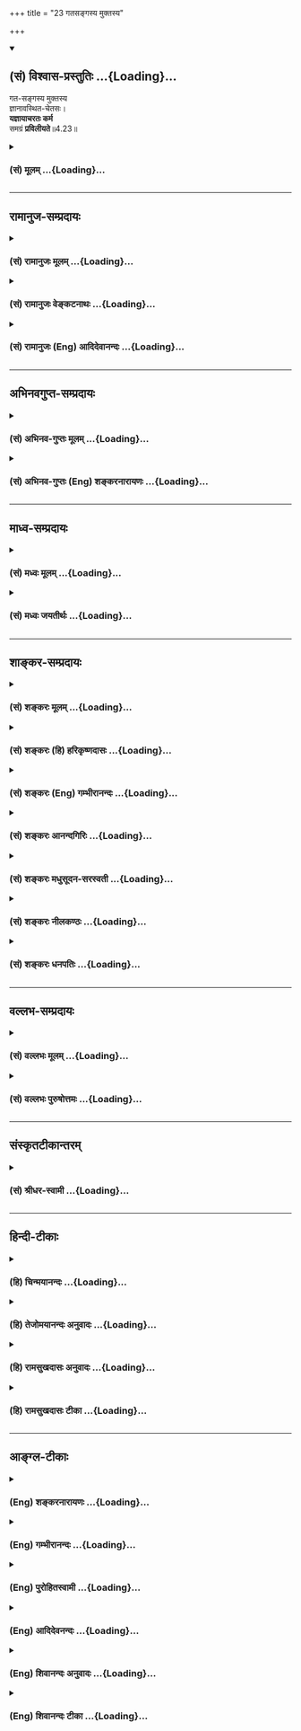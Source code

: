 +++
title = "23 गतसङ्गस्य मुक्तस्य"

+++
<div class="js_include" newlevelforh1="2" title="(सं) विश्वास-प्रस्तुतिः" unfilled url="/mahAbhAratam/vyAsaH/shlokashaH/06-bhIShma-parva/03-bhagavad-gItA-parva/saMskRtam/vishvAsa-prastutiH/04_jnAna-yogaH_brahmArp/23_gatasangasya_mukt.md">
<details open><summary><h2>(सं) विश्वास-प्रस्तुतिः ...{Loading}...</h2></summary>

गत-सङ्गस्य मुक्तस्य  
ज्ञानावस्थित-चेतसः।  
**यज्ञायाचरतः कर्म**  
समग्रं **प्रविलीयते**॥4.23॥
</details>
</div>
<div class="js_include collapsed" newlevelforh1="3" title="(सं) मूलम्" unfilled url="/mahAbhAratam/vyAsaH/shlokashaH/06-bhIShma-parva/03-bhagavad-gItA-parva/saMskRtam/mUlam/04_jnAna-yogaH_brahmArp/23_gatasangasya_mukt.md">
<details><summary><h3>(सं) मूलम् ...{Loading}...</h3></summary>

गतसङ्गस्य मुक्तस्य ज्ञानावस्थितचेतसः।  
यज्ञायाचरतः कर्म समग्रं प्रविलीयते।।4.23।।
</details>
</div>


_________________
## रामानुज-सम्प्रदायः
<div class="js_include collapsed" newlevelforh1="3" title="(सं) रामानुजः मूलम्" unfilled url="/mahAbhAratam/vyAsaH/shlokashaH/06-bhIShma-parva/03-bhagavad-gItA-parva/saMskRtam/rAmAnujaH/mUlam/04_jnAna-yogaH_brahmArp/23_gatasangasya_mukt.md">
<details><summary><h3>(सं) रामानुजः मूलम् ...{Loading}...</h3></summary>

।।4.23।। आत्मविषय**ज्ञानावस्थित**मनस्त्वेन वि**गत**तदितर**सङ्गस्य** तत एव
निखिलपरिग्रहविनिर्मुक्तस्य उक्तलक्षणयज्ञादिकर्मनिर्वृत्तये वर्तमानस्य
पुरुषस्य बन्धहेतुभूतं प्राचीनं **कर्म समग्रं प्रविलीयते** निःशेषं
क्षीयते। प्रकृतिवियुक्तात्मस्वरूपानुसन्धानयुक्ततया कर्मणो ज्ञानाकारत्वम्
उक्तम्। इदानीं सर्वस्य सपरिकरस्य कर्मणः
परब्रह्मभूतपरमपुरुषात्मकत्वानुसन्धानयुक्ततया ज्ञानाकारत्वम् आह

</details>
</div>
<div class="js_include collapsed" newlevelforh1="3" title="(सं) रामानुजः वेङ्कटनाथः" unfilled url="/mahAbhAratam/vyAsaH/shlokashaH/06-bhIShma-parva/03-bhagavad-gItA-parva/saMskRtam/rAmAnujaH/venkaTanAthaH/04_jnAna-yogaH_brahmArp/23_gatasangasya_mukt.md">
<details><summary><h3>(सं) रामानुजः वेङ्कटनाथः ...{Loading}...</h3></summary>

  
  
।।4.23।। त्यक्त्वा कर्मफलासङ्गम् 4।20यतचित्तात्मा त्यक्तसर्वपरिग्रहः 4।21
इत्येतैः पूर्वं बुद्धिपूर्वः सङ्गपरित्यागादिरुक्तः। इदानीं
तथाविधनियमवतोऽवस्थान्तरे यज्ञाद्यर्थद्रव्यार्जनादिव्यापृतस्यापि स्वरसत
एव सङ्गाभावादिकं वदन्ननन्तस्यापि विरोधिकर्मणः
कर्मयोगप्रभावान्निवृत्तिमाह गतसङ्गस्येतिश्लोकेन।
पूर्वोक्तैर्बुद्धिपूर्वसङ्गत्यागादिभिः आत्मज्ञाने मनोऽवस्थितम्। अतो
नेदानीं नियन्तव्यम्। ततश्च सङ्गोऽपि
निरतिशयभोग्यस्यात्मनोऽनुसन्धानात्सवासनं स्वयमेव गतः। एवं सङ्गेऽपि
निवृत्ते न स्वयं सर्वपरिग्रहास्त्याज्याःकिन्तु तैरयं मुक्तः। एवं
जितसमस्तजेतव्यस्य यथावस्थितोपाये निष्प्रत्यूहं प्रवर्तमानस्य
आत्मसाक्षात्कारतत्प्राप्तिविरोधि पूर्वकृतं पुण्यपापरूपं सर्वं कर्म
विनश्यतीत्येतदखिलं दर्शयति आत्मविषयेति। कर्मशब्दः प्रथमान्तःप्रविलीयते
इत्यनेनान्वितः। आचरतः इत्यस्य तु कर्मविषयत्वं स्वरससिद्धम्। अन्यथासमग्रं
प्रविलीयते इत्येतदपि साकाङ्क्षं स्यात् इत्येतदभिप्रेत्य
यज्ञादिकर्मनिवृत्तये वर्तमानस्येत्याद्युक्तम्। यज्ञायेत्यनेन
स्वकुक्षिभरणादिमात्रनिरासः। समग्रशब्दस्य उपसर्गस्य च
अभिप्रायात्निश्शेषमित्युक्तम्। सहाग्रेण फलेन वर्तते इति शां. परव्याख्यानं
अप्रसिद्धार्थत्वादर्थप्रसिद्धकथनरूपत्वाच्च हेयम्। धातोरश्लेषे कारणापत्तौ
च प्रयोगात्तद्व्युदासाय क्षीयत इत्युक्तम्।  
  

</details>
</div>
<div class="js_include collapsed" newlevelforh1="3" title="(सं) रामानुजः (Eng) आदिदेवानन्दः" unfilled url="/mahAbhAratam/vyAsaH/shlokashaH/06-bhIShma-parva/03-bhagavad-gItA-parva/saMskRtam/rAmAnujaH/english/AdidevAnandaH/04_jnAna-yogaH_brahmArp/23_gatasangasya_mukt.md">
<details><summary><h3>(सं) रामानुजः (Eng) आदिदेवानन्दः ...{Loading}...</h3></summary>

4.23 Of a person whose attachment to all objects is gone because of his mind being established in the knowledge of the self, who is therefore liberated from accepting all worldly possessions and who is engaged in the performance of sacrifices etc., as described above - in the case of such a person his beginningless load of Karma, which is the cause of his bondgae, is completely dissolved, i.e., destroyed without leaving any residue. So far the nature of Karma as having the form of knowledge has been described as emerging from constant contemplation on the nature of the self as different from Prakrti. And now Sri Krsna says that all actions together with their ancillaries, have the form of knowledge because of constant contemplation by the aspirant on the Supreme Person who is the Supreme Brahman, as being his soul.

</details>
</div>


_________________
## अभिनवगुप्त-सम्प्रदायः
<div class="js_include collapsed" newlevelforh1="3" title="(सं) अभिनव-गुप्तः मूलम्" unfilled url="/mahAbhAratam/vyAsaH/shlokashaH/06-bhIShma-parva/03-bhagavad-gItA-parva/saMskRtam/abhinava-guptaH/mUlam/04_jnAna-yogaH_brahmArp/23_gatasangasya_mukt.md">
<details><summary><h3>(सं) अभिनव-गुप्तः मूलम् ...{Loading}...</h3></summary>

।।4.23।। गतसंगस्येति। यज्ञायेति जातावेकवचनम्। यज्ञाः वक्षामाणलक्षणाः।

</details>
</div>
<div class="js_include collapsed" newlevelforh1="3" title="(सं) अभिनव-गुप्तः (Eng) शङ्करनारायणः" unfilled url="/mahAbhAratam/vyAsaH/shlokashaH/06-bhIShma-parva/03-bhagavad-gItA-parva/saMskRtam/abhinava-guptaH/english/shankaranArAyaNaH/04_jnAna-yogaH_brahmArp/23_gatasangasya_mukt.md">
<details><summary><h3>(सं) अभिनव-गुप्तः (Eng) शङ्करनारायणः ...{Loading}...</h3></summary>

4.23 Gatasangasya etc. For sacrifice (yajnaya) : The singular number is
to be construed with the class \[yajnatva\]. \[Hence the meaning is\] :
'The sacrifice' that are being defined in the seel. It has been said
'for the sake of sacrifice etc.' Now their general nature, \[the Lord\]
describes :

</details>
</div>


_________________
## माध्व-सम्प्रदायः
<div class="js_include collapsed" newlevelforh1="3" title="(सं) मध्वः मूलम्" unfilled url="/mahAbhAratam/vyAsaH/shlokashaH/06-bhIShma-parva/03-bhagavad-gItA-parva/saMskRtam/madhvaH/mUlam/04_jnAna-yogaH_brahmArp/23_gatasangasya_mukt.md">
<details><summary><h3>(सं) मध्वः मूलम् ...{Loading}...</h3></summary>

।।4.23।। उपसंहरति गतसङ्गस्येति। गतसङ्गस्य फलस्नेहरहितस्य मुक्तस्य
शरीराद्यनभिमानिनः। ज्ञानावस्थितचेतसः परमेश्वरज्ञानिनः।

</details>
</div>
<div class="js_include collapsed" newlevelforh1="3" title="(सं) मध्वः जयतीर्थः" unfilled url="/mahAbhAratam/vyAsaH/shlokashaH/06-bhIShma-parva/03-bhagavad-gItA-parva/saMskRtam/madhvaH/jayatIrthaH/04_jnAna-yogaH_brahmArp/23_gatasangasya_mukt.md">
<details><summary><h3>(सं) मध्वः जयतीर्थः ...{Loading}...</h3></summary>

।।4.23।। यदुक्तं कामादिवर्जनं तदेवगतसङ्गस्य
इत्यनेनोच्यते। त्यक्तसर्वपरिग्रहः 4।21 इत्येतत्मुक्तस्य इत्यनेन कर्मणीति
नित्यतृप्त इति चज्ञानावस्थितचेतसः इत्यनेन। अतः पुनरुक्तिरित्यत आह
**उपसंहरती**ति। विक्षिप्तं पिण्डीकरोतीत्यर्थः। गतसङ्गस्येति
विषयसापेक्षम् अतस्तत्प्रदर्शनेन व्याख्याति **गते**ति। मुक्तस्यै तत्साधके
घटयति **मुक्तस्ये**ति। अनेनाभिमानान्मुक्तस्येति वा मुक्तसदृशस्येति वा
व्याख्यातं भवति। ज्ञानस्य विषयसापेक्षत्वात्तं प्रदर्शयन् व्याचष्टे
**ज्ञाने**ति आत्मज्ञानस्याप्युपलक्षणमेतत्।

</details>
</div>


_________________
## शाङ्कर-सम्प्रदायः
<div class="js_include collapsed" newlevelforh1="3" title="(सं) शङ्करः मूलम्" unfilled url="/mahAbhAratam/vyAsaH/shlokashaH/06-bhIShma-parva/03-bhagavad-gItA-parva/saMskRtam/shankaraH/mUlam/04_jnAna-yogaH_brahmArp/23_gatasangasya_mukt.md">
<details><summary><h3>(सं) शङ्करः मूलम् ...{Loading}...</h3></summary>

।।4.23।। **गतसङ्गस्य** सर्वतोनिवृत्तासक्तेः **मुक्तस्य**
निवृत्तधर्माधर्मादिबन्धनस्य **ज्ञानावस्थितचेतसः** ज्ञाने एव अवस्थितं
चेतः यस्य सोऽयं ज्ञानावस्थितचेताः तस्य **यज्ञाय** यज्ञनिर्वृत्त्यर्थम्
**आचरतः** निर्वर्तयतः **कर्म समग्रं** सह अग्रेण फलेन वर्तते इति समग्रं
कर्म तत् समग्रं **प्रविलीयते** विनश्यति इत्यर्थः।। कस्मात् पुनः कारणात्
क्रियमाणं कर्म स्वकार्यारम्भम् अकुर्वत् समग्रं प्रविलीयते इत्युच्यते यतः

</details>
</div>
<div class="js_include collapsed" newlevelforh1="3" title="(सं) शङ्करः (हि) हरिकृष्णदासः" unfilled url="/mahAbhAratam/vyAsaH/shlokashaH/06-bhIShma-parva/03-bhagavad-gItA-parva/saMskRtam/shankaraH/hindI/harikRShNadAsaH/04_jnAna-yogaH_brahmArp/23_gatasangasya_mukt.md">
<details><summary><h3>(सं) शङ्करः (हि) हरिकृष्णदासः ...{Loading}...</h3></summary>

।।4.23।। जो कर्म करना प्रारम्भ कर चुका है ऐसा पुरुष जब कर्म करतेकरते इस
ज्ञानसे सम्पन्न हो जाता है कि निष्क्रिय ब्रह्म ही आत्मा है तब अपने कर्ता
कर्म और प्रयोजनादिका अभाव देखनेवाले उस पुरुषके लिये कर्मोंका त्याग कर
देना ही उचित होता है। किंतु किसी कारणवश कर्मोंका त्याग करना असम्भव
होनेपर यदि वह पहलेकी तरह उन कर्मोंमें लगा रहे तो भी वास्तवमें कुछ भी
नहीं करता। इस प्रकार त्यक्त्वा कर्मंफलासङ्गम् इस श्लोकसे ( ज्ञानीके )
कर्मोंका अभाव ( अकर्मत्व ) दिखलाया जा चुका है। जिस पुरुषके कर्मोंका इस
प्रकार अभाव दिखाया गया है उसीके ( विषयमें अगला श्लोक कहते हैं ) जिस
पुरुषकी सब ओरसे आसक्ति निवृत्त हो चुकी है जिसके पुण्यपापरूप बन्धन छूट
गये हैं जिसका चित्त निरन्तर ज्ञानमें ही स्थित है ऐसे केवल यज्ञसम्पादनके
लिये ही कर्मोंका आचरण करनेवाले उस सङ्गहीन मुक्त और ज्ञानावस्थितचित्त
पुरुषके समग्र कर्म विलीन हो जाते हैं। अग्र शब्द फलका वाचक है। उसके सहित
कर्मोंको समग्र कर्म कहते हैं अतः यह अभिप्राय हुआ कि उसके फलसहित समस्त
कर्म नष्ट हो जाते हैं।

</details>
</div>
<div class="js_include collapsed" newlevelforh1="3" title="(सं) शङ्करः (Eng) गम्भीरानन्दः" unfilled url="/mahAbhAratam/vyAsaH/shlokashaH/06-bhIShma-parva/03-bhagavad-gItA-parva/saMskRtam/shankaraH/english/gambhIrAnandaH/04_jnAna-yogaH_brahmArp/23_gatasangasya_mukt.md">
<details><summary><h3>(सं) शङ्करः (Eng) गम्भीरानन्दः ...{Loading}...</h3></summary>

4.23 Muktasya, of the liberated person who has become relieved of such
bondages as righteousness and unrighteousness, etc.; gatasangasya, who
has got rid of attachment, who has become detached from everything;
jnana-avasthita-cetasah, whose mind is fixed in Knowledge only; his
karma, actions; acaratah, undertaken; yajnaya, for a sacrifice, to
accomplish a sacrifice \[A.G. takes yajna to mean Visnu. So, yajnaya
will mean 'for Visnu'. Sankaracarya also interprets this word similarly
in 3.9.-Tr.\]; praviliyate, gets destroyed; samagram, totally-saha
(together) agrena (with its conseence, result). This is the meaning. For
what reason, again, does an action that is underway get destroyed
totally without producing its result; This is being answered: Because,

</details>
</div>
<div class="js_include collapsed" newlevelforh1="3" title="(सं) शङ्करः आनन्दगिरिः" unfilled url="/mahAbhAratam/vyAsaH/shlokashaH/06-bhIShma-parva/03-bhagavad-gItA-parva/saMskRtam/shankaraH/AnandagiriH/04_jnAna-yogaH_brahmArp/23_gatasangasya_mukt.md">
<details><summary><h3>(सं) शङ्करः आनन्दगिरिः ...{Loading}...</h3></summary>

।।4.23।। गतसङ्गस्येत्यादिश्लोकस्य व्यवहितेन संबन्धं वक्तुं वृत्तं
कीर्तयति **त्यक्त्वेति।** अनेन श्लोकेननैव किंचित्करोति सः इत्यत्र
कर्माभावः प्रदर्शित इति संबन्धः। कस्य कर्माभावप्रदर्शनमित्याशङ्क्याह
**यः** **प्रारब्धेति।** प्रारब्धकर्मा सन् योऽवतिष्ठते तस्य कर्माभावः
प्रदर्शितश्चेद्विरोधः स्यादित्याशङ्क्यावस्थाविशेषे
तत्प्रदर्शनान्मैवमित्याह **यदेति।** ननु ज्ञानवतः क्रियाकारकफलाभावदर्शिनः
कर्मपरित्यागध्रौव्यात्कर्माभाववचनमप्राप्तप्रतिषेधः स्यादित्याशङ्क्याह
**आत्मन इति।** लोकसंग्रहादिनिमित्तं प्रागेवोक्तमविद्यावस्थायामिव
पूर्ववदित्युक्तम्। एवं वृत्तमनूद्योत्तरश्लोकमवतारयति **यस्येति।**
यथोक्तस्यापि विद्यावतो मुक्तस्य भगवत्प्रीत्यर्थं
कर्मानुष्ठानोपलम्भात्ततो बन्धारम्भः संभाव्येतेत्याशङ्क्याह
**यज्ञायेति।** धर्माधर्मादीत्यादिशब्देन रागद्वेषादिसंग्रहः। तस्य
बन्धनत्वं करणव्युत्पत्त्या प्रतिपत्तव्यम्। यज्ञनिर्वृत्त्यर्थं
यज्ञशब्दितस्य भगवतोऽविष्णोर्नारायणस्य प्रीतिसंपत्त्यर्थमिति यावत्।
ज्ञानमेव वाञ्छतो ज्ञानस्य प्रतिबन्धकं कर्म परिशङ्कितं परिहरति
**कर्मेति।** समग्रेणेत्यङ्गीकृत्य व्याचष्टे **सहेत्यादिना।**

</details>
</div>
<div class="js_include collapsed" newlevelforh1="3" title="(सं) शङ्करः मधुसूदन-सरस्वती" unfilled url="/mahAbhAratam/vyAsaH/shlokashaH/06-bhIShma-parva/03-bhagavad-gItA-parva/saMskRtam/shankaraH/madhusUdana-sarasvatI/04_jnAna-yogaH_brahmArp/23_gatasangasya_mukt.md">
<details><summary><h3>(सं) शङ्करः मधुसूदन-सरस्वती ...{Loading}...</h3></summary>

।।4.23।। त्यक्तसर्वपरिग्रहस्य यदृच्छालाभसंतुष्टस्य
यतेर्यच्छरीरस्थितिमात्रप्रयोजनं भिक्षाटनादिरूपं कर्म तत्कृत्वा न निबध्यत
इत्युक्तेर्गृहस्थस्य ब्रह्मविदो जनकादेर्यंज्ञादिरूपं यत्कर्म तद्
बन्धहेतुः स्यादिति भवेत्कस्यचिदाशङ्का तामपनेतुं त्यक्त्वा
कर्मफलासङमित्यादिनोक्तं विवृणोति गतसङ्गस्य फलासङ्गशून्यस्य मुक्तस्य
कर्तृत्वभोक्तृत्वाद्यध्यासशून्यस्य ज्ञानावस्थितचेतसः
निर्विकल्पब्रह्मात्मैक्यबोध एव स्थितं चित्तं यस्य तस्य
स्थितप्रज्ञस्येत्यर्थः। उत्तरोत्तरविशेषणस्य पूर्वपूर्वहेतुत्वेनान्वयो
द्रष्टव्यः। गतसङगत्वं कुतः। यतोऽध्यासहीनत्वम् तत्कुतः। यतः
स्थितप्रज्ञत्वमिति ईदृशस्यापि प्रारब्धकर्मवशात् यज्ञाय यज्ञसंरक्षणार्थं
ज्योतिष्टोमादियज्ञे श्रेष्ठाचारत्वेन लोकप्रवृत्त्यर्थं यज्ञाय विष्णवे
तत्प्रीत्यर्थमिति वा। आचरतः कर्म यज्ञदानादिकं समग्रं सहाग्रेण फलेन
विद्यत इति समग्रं प्रविलीयते प्रकर्षेण कारणोच्छेदेन
तत्त्वदर्शनाद्विलीयते। विनश्यतीत्यर्थः।

</details>
</div>
<div class="js_include collapsed" newlevelforh1="3" title="(सं) शङ्करः नीलकण्ठः" unfilled url="/mahAbhAratam/vyAsaH/shlokashaH/06-bhIShma-parva/03-bhagavad-gItA-parva/saMskRtam/shankaraH/nIlakaNThaH/04_jnAna-yogaH_brahmArp/23_gatasangasya_mukt.md">
<details><summary><h3>(सं) शङ्करः नीलकण्ठः ...{Loading}...</h3></summary>

।।4.23।। त्यक्त्वा कर्मफलासङ्गम् इत्यादिना श्लोकत्रयेण विद्वान्कर्माणि
कुर्वन्नपि न करोति अतो न लिप्यते लेपाभावाच्च न बध्यत इत्युक्तं तत्किं
कर्मणां फलदानशक्तिप्रतिबन्धो वा ज्ञानेन क्रियते उत निरन्वयोच्छेद
एवेत्याशङ्क्याद्ये मुक्तस्यापि पुनः संसारप्रसक्तिं पश्यन्
द्वितीयमभ्युपगच्छति **गतसङ्गस्येति।** यतो विद्वान् गतसङ्गः
कर्तृत्वाभिमानशून्योऽतो न करोतीत्युक्तम्। यतो मुक्तः फलकामनामुक्तः अतो न
लिप्यत इत्युक्तम्। यतो यज्ञायैव यज्ञेश्वरप्रीत्यर्थमेवाचरति न
फलान्तरार्थम् प्राप्याभावात्। अतस्तामेवोत्पाद्य कृतार्थैः कर्मभिर्न
बध्यत इत्युक्तम्। यतोऽयं ज्ञाने सम्यग्दर्शनेऽवस्थितचेताः
प्रतिष्ठितप्रज्ञः अत ईश्वरप्रीतिफलस्य ज्ञाननिष्ठाप्राप्तिरूपस्यापि
प्रागेव लाभात् अस्य गतसङ्गस्य मुक्तस्य यज्ञाय कर्माचरतो ज्ञानावस्थितस्य
सर्वं कर्म क्रियमाणादिकं सर्वप्रकारेण निष्प्रयोजनं सत्समग्रं अग्रेण फलेन
वासनया वा सह समग्रं प्रकर्षेण निरन्वयं विलीयते नश्यत्यतो न कदाचिदपि
प्रादुर्भवति। अयं च क्रियमाणकर्मप्रलयो विद्वद्दृष्ट्यैव। स्वाभाविकस्य
तेषां फलजननसामर्थ्यस्य वह्न्यौष्ण्यवदप्रत्याख्येयत्वात्। अतएव ज्ञानेन
पूर्वकर्मणां दाह उत्तरेषामश्लेषश्च श्रूयते नतूत्तरेषामपि
दाहः। तद्यथैषीकतूलमग्नौ प्रोतं प्रदूयेतैवं हास्य सर्वे पाप्मानः
प्रदूयन्ते इति। तं विदित्वा न कर्मणा लिप्यते पापकेन इति च। तस्य पुत्रा
दायमुपयन्ति सुहृदः साधुकृत्यां द्विषन्तः पापकृत्याम् इति। विदुषो धनस्येव
कर्मणामप्यन्यत्र गमनदर्शनान्न तेषां वस्तुवृत्त्या प्रलयोऽस्तीति ध्येयम्।

</details>
</div>
<div class="js_include collapsed" newlevelforh1="3" title="(सं) शङ्करः धनपतिः" unfilled url="/mahAbhAratam/vyAsaH/shlokashaH/06-bhIShma-parva/03-bhagavad-gItA-parva/saMskRtam/shankaraH/dhanapatiH/04_jnAna-yogaH_brahmArp/23_gatasangasya_mukt.md">
<details><summary><h3>(सं) शङ्करः धनपतिः ...{Loading}...</h3></summary>

।।4.23।। यस्तु प्रारब्धवशात्पूर्वं कर्मण्यभिप्रवृत्तोऽपि नैव
किंचित्करोतीत्युक्तं तदेव विवृण्वन्नाह **गतसङ्गस्येति।** गतः सर्वतो
निवृत्तः सङ्ग आसक्तिर्यस्य तस्य मुक्तस्य निवृत्तधर्माधर्मादिबन्धनस्येति
भाष्यम्। तत्रादिशब्देन कर्तृत्वभोक्तृत्वाद्यध्यासो रागादिश्च गृह्यत
इत्यविरोधः। ज्ञान एवावस्थितं चेतो यस्य तस्य
यज्ञायाग्निष्टोमादियज्ञनिर्वृत्त्यर्थं विष्णुप्रीतिनिर्वृत्त्यर्थमिति वा
आचरतः कुर्वतः सहाग्रेण फलेन वर्तत इति समग्रं प्रकर्षेण कारणोच्छेदेन
तत्त्वसाक्षात्काराद्विलीयते नश्यतीत्यर्थः।

</details>
</div>


_________________
## वल्लभ-सम्प्रदायः
<div class="js_include collapsed" newlevelforh1="3" title="(सं) वल्लभः मूलम्" unfilled url="/mahAbhAratam/vyAsaH/shlokashaH/06-bhIShma-parva/03-bhagavad-gItA-parva/saMskRtam/vallabhaH/mUlam/04_jnAna-yogaH_brahmArp/23_gatasangasya_mukt.md">
<details><summary><h3>(सं) वल्लभः मूलम् ...{Loading}...</h3></summary>

।।4.23।। तथा चासावकर्मा योगी सर्वतो
मुक्तोऽखण्डब्रह्मयाथात्म्यज्ञानेनाऽवस्थितचेताः यज्ञाय ब्रह्मणे
ब्रह्मकर्माचरन् भवति तत्सर्वं कर्म प्रविलीयते अकर्मभावमापद्यते।

</details>
</div>
<div class="js_include collapsed" newlevelforh1="3" title="(सं) वल्लभः पुरुषोत्तमः" unfilled url="/mahAbhAratam/vyAsaH/shlokashaH/06-bhIShma-parva/03-bhagavad-gItA-parva/saMskRtam/vallabhaH/puruShottamaH/04_jnAna-yogaH_brahmArp/23_gatasangasya_mukt.md">
<details><summary><h3>(सं) वल्लभः पुरुषोत्तमः ...{Loading}...</h3></summary>

  
  
।।4.23।। ननु कृतं कर्म फलभोगाभावे कथं नश्यति इत्याशङ्कायामाह
गतसङ्गस्येति। गतसङ्गस्य त्यक्तलौकिकपरिग्रहादेः मुक्तस्य
कर्मफलैर्मुक्तस्य ज्ञानावस्थितचेतसः ज्ञानेन भगवति सुस्थिरचित्तस्य यज्ञाय
विष्णवे भगवदर्पणबुद्ध्या कर्म आचरतः कुर्वतः समग्रं फलसहितं कर्म
प्रविलीयते। ईश्वरप्राप्तिरूपे लीनं भवतीत्यर्थः। यद्वा यज्ञाय
लोकशिक्षणार्थं मदाज्ञयाऽग्रे यज्ञप्रवृत्त्यर्थमाचरतः समग्रं सफलं कर्म
प्रविलीयते। यज्ञप्रवृत्तावेव लीनं भवतीत्यर्थः।  
  

</details>
</div>


_________________
## संस्कृतटीकान्तरम्
<div class="js_include collapsed" newlevelforh1="3" title="(सं) श्रीधर-स्वामी" unfilled url="/mahAbhAratam/vyAsaH/shlokashaH/06-bhIShma-parva/03-bhagavad-gItA-parva/saMskRtam/shrIdhara-svAmI/04_jnAna-yogaH_brahmArp/23_gatasangasya_mukt.md">
<details><summary><h3>(सं) श्रीधर-स्वामी ...{Loading}...</h3></summary>

।।4.23।। किंच **गतसङ्गस्येति।** गतसङ्गस्य निष्कामस्य रागादिभिर्मुक्तस्य।
ज्ञानेऽवस्थितं चेतो यस्य। यज्ञायपरमेश्वरार्थं कर्माचरतः सतः समग्रं
सवासनं कर्म प्रविलीयते अकर्मभावमापद्यते। आरूढयोगपक्षे यज्ञायेति।
यज्ञसंरक्षणार्थं लोकसंग्रहार्थमेव कर्म कुर्वत इत्यर्थः।

</details>
</div>


_________________
## हिन्दी-टीकाः
<div class="js_include collapsed" newlevelforh1="3" title="(हि) चिन्मयानन्दः" unfilled url="/mahAbhAratam/vyAsaH/shlokashaH/06-bhIShma-parva/03-bhagavad-gItA-parva/hindI/chinmayAnandaH/04_jnAna-yogaH_brahmArp/23_gatasangasya_mukt.md">
<details><summary><h3>(हि) चिन्मयानन्दः ...{Loading}...</h3></summary>

।।4.23।। इस श्लोक में ज्ञानी पुरुष के लक्षणों का वर्णन करके जिस क्रम में
उसके गुणों को बताया गया है वह स्वयं साधना मार्ग की ओर संकेत करता है।
उपदेश को सूत्ररूप में वर्णन करने की सभी शास्त्रीय ग्रन्थों की एक विशेष
शैली होती है। उसमें भी प्रतीक शब्दों के चयन के प्रति शास्त्रज्ञ अधिक सजग
रहते हैं और उन शब्दों को एक विशेष क्रम देने में भी उन्हें आनन्द का अनुभव
होता है। विचाराधीन श्लोक इसका एक उदाहरण है। गतसंगस्य जिस दैवी स्वरूप को
ऋषियों ने प्राप्त किया वह कोई अज्ञात स्थल से प्राप्त की हुई नवीन उपलब्धि
नहीं थी। यह पूर्णत्व तो सबका स्वयं सिद्ध स्वरूप ही है जिसे उन्होंने केवल
पहचाना। बाह्य विषयों के साथ आसक्ति के कारण हमने अपने आपको स्वस्वरूप के
राज्य के बाहर निष्कासित कर लिया है। ज्ञानी पुरुष वह है जो परिच्छिन्न
जगत् की आसक्ति से पूर्णतया मुक्त है। मुक्तस्य अधिकांश साधकों को मुक्ति के
संबंध में स्पष्ट ज्ञान नहीं होता। हम अपने आप ही अपने लिये बंधन उत्पन्न
कर लेते हैं। अनेक प्रकार के बन्धनों का कारण है विषयों के साथ हमारी
आसक्ति। विषयोपभोग में ही यह जीव सुखसन्तोष का अनुभव करता है। यही कारण है
कि वह उसमें आसक्त हो जाता है। इस प्रकार शरीर मन और बुद्धि की दृष्टि से
वह क्रमश बाह्य विषयों भावनाओं एवं विचारों के साथ बंध जाता है। ज्ञानी
पुरुष इन सबसे मुक्त होता है। ज्ञानावस्थितचेतस नित्यानित्यवस्तु के विवेक
के द्वारा नित्य स्वरूप को पहचान कर उसमें प्राप्त की हुई स्थिति के द्वारा
ही विषयासक्ति के बंधन से मुक्ति हो सकती है। विवेकजनित विज्ञान के प्रकाश
में अविद्या से उत्पन्न आसक्ति के नष्ट होने पर वह पूर्णत्व प्राप्त पुरुष
वैषयिक प्रवृत्ति और अनैतिकता की शृंखलाओं से मुक्त हो जाता है। ऐसा पुरुष
यज्ञ की अर्थात् निस्वार्थ सेवा और अर्पण की भावना से जीवन पर्यन्त कर्म
करता रहता है। श्रीकृष्ण कहते हैं कि यज्ञ के लिये कर्म करने वाले पुरुष के
सब कर्म लीन हो जाते हैं। अर्थात् वे नई वासनाएँ नहीं उत्पन्न करते। वेदों
में प्रयुक्त यज्ञ शब्द को लेकर भगवान् श्रीकृष्ण ने यहाँ उसके अर्थ को और
अधिक व्यापक रूप दिया है जिससे सम्पूर्ण विश्व में उसकी उपादेयता सिद्ध हो
सके। केवल यज्ञयागादि ही नहीं बल्कि वे सब कर्म जो अहंकार और स्वार्थ से
प्रेरित न होकर सेवाभाव पूर्वक किये गये हों यज्ञ कर्म में ही समाविष्ट
हैं। आगे के 6 श्लोकों में लगभग 12 प्रकार के यज्ञों का वर्णन किया गया है
जिसका आचरण प्रत्येक व्यक्ति सर्वत्र सभी परिस्थितियों में और अपने
कार्यक्षेत्र में कर सकता है। क्या कारण है कि ज्ञानी पुरुष के कर्म
प्रतिक्रया उत्पन्न किये बिना लीन हो जाते हैं इसका कारण बताते हुए कहते
हैं

</details>
</div>
<div class="js_include collapsed" newlevelforh1="3" title="(हि) तेजोमयानन्दः अनुवादः" unfilled url="/mahAbhAratam/vyAsaH/shlokashaH/06-bhIShma-parva/03-bhagavad-gItA-parva/hindI/tejomayAnandaH/anuvAdaH/04_jnAna-yogaH_brahmArp/23_gatasangasya_mukt.md">
<details><summary><h3>(हि) तेजोमयानन्दः अनुवादः ...{Loading}...</h3></summary>

।।4.23।। जो आसक्तिरहित और मुक्त है, जिसका चित्त ज्ञान में स्थित है,
यज्ञ के लिये आचरण करने वाले ऐसे पुरुष के समस्त कर्म लीन हो जाते हैं।।

</details>
</div>
<div class="js_include collapsed" newlevelforh1="3" title="(हि) रामसुखदासः अनुवादः" unfilled url="/mahAbhAratam/vyAsaH/shlokashaH/06-bhIShma-parva/03-bhagavad-gItA-parva/hindI/rAmasukhadAsaH/anuvAdaH/04_jnAna-yogaH_brahmArp/23_gatasangasya_mukt.md">
<details><summary><h3>(हि) रामसुखदासः अनुवादः ...{Loading}...</h3></summary>

।।4.23।। जिसकी आसक्ति सर्वथा मिट गयी है, जो मुक्त हो गया है, जिसकी
बुद्धि स्वरूपके ज्ञानमें स्थित है, ऐसे केवल यज्ञके लिये कर्म करनेवाले
मनुष्यके सम्पूर्ण कर्म विलीन हो जाते हैं।

</details>
</div>
<div class="js_include collapsed" newlevelforh1="3" title="(हि) रामसुखदासः टीका" unfilled url="/mahAbhAratam/vyAsaH/shlokashaH/06-bhIShma-parva/03-bhagavad-gItA-parva/hindI/rAmasukhadAsaH/TIkA/04_jnAna-yogaH_brahmArp/23_gatasangasya_mukt.md">
<details><summary><h3>(हि) रामसुखदासः टीका ...{Loading}...</h3></summary>

4.23।।***व्याख्या--***\[कर्मयोगीके सम्पूर्ण कर्मोंके विलीन होनेकी बात
गीताभरमें केवल इसी श्लोकमें आयी है, इसलिये यह कर्मयोगका मुख्य श्लोक है।
इसी प्रकार चौथे अध्यायका छत्तीसवाँ श्लोक ज्ञानयोगका और अठारहवें अध्यायका
छाछठवां श्लोक भक्तियोगका मुख्य श्लोक है। \]  
  
**'गतसङ्गस्य'** क्रियाओँका, पदार्थोंका, घटनाओंका, परिस्थितियोंका,
व्यक्तियोंका जो सङ्ग है, इनके साथ जो हृदयसे लगाव है, वही वास्तवमें
बाँधनेवाला अर्थात् जन्म-मरण देनेवाला है (गीता 13। 21)। स्वार्थभावको
छोड़कर केवल लोगोंके हितके लिये, लोकसंग्रहार्थ कर्म करते रहनेसे कर्मयोगी
क्रियाओँ, पदार्थों आदिसे असङ्ग हो जाता है अर्थात् उसकी आसक्ति सर्वथा मिट
जाती है।  
  
वास्तवमें मनुष्य स्वरूपसे असङ्ग ही है **'असङ्गो ह्ययं पुरुषः'**
(बृहदारण्यक0 4। 3। 15)। किंतु असङ्ग होते हुए भी यह शरीर, इन्द्रियाँ, मन,
बुद्धि, पदार्थ, परिस्थिति, व्यक्ति आदिसे सम्बन्ध मानकर सुखकी इच्छासे
उनमें आबद्ध हो जाता है। मेरी मनचाही हो अर्थात् जो मैं चाहता हूँ, वही हो
और जो मैं नहीं चाहता, वह नहीं हो--ऐसा भाव जबतक रहता है, तबतक यह सङ्ग
बढ़ता ही रहता है। वास्तवमें होता वही है, जो होनेवाला है। जो होनेवाला है
उसे चाहें, या न चाहें वह होगा ही; और जो नहीं होनेवाला है, उसे चाहें या न
चाहें, वह नहीं होगा। अतः अपनी मनचाही करके मनुष्य व्यर्थमें (बिना कारण)
फँसता है और दुःख पाता है। कर्मयोगी संसारसे मिली हुई शरीरादि वस्तुओंको
अपनी और अपने लिये न मानकर उन्हें संसारकी ही मानकर संसारकी सेवामें अर्पण
कर देता है। इससे वस्तुओं और क्रियाओंका प्रवाह संसारकी ओर ही हो जाता है
और अपना असङ्ग स्वरूप ज्यों-का-त्यों रह जाता है। कर्मयोगीका 'अहम्' भी
सेवामें लग जाता है। तात्पर्य यह है कि उसके भीतर 'मैं सेवक हूँ' यह भाव भी
नहीं रहता। यह भाव तो मनुष्यको सेवकपनेके अभिमानसे बाँध देता है। सेवकपनेका
अभिमान तभी होता है, जब सेवा-सामग्रीके साथ अपनापन होता है। सेवाकी वस्तु
उसीकी थी, उसीको दे दी तो सेवा क्या हुई; हम तो उससे उऋण हुए। इसलिये सेवक
न रहे, केवल सेवा रह जाय। यह भाव रहे कि सेवाके बदलेमें धन, मान, बड़ाई,
पद, अधिकार आदि कुछ भी लेना नहीं है; क्योंकि उसपर हमारा हक ही नहीं लगता।
उसे स्वीकार करना तो अनधिकार चेष्टा है। लोग मेरेको सेवक कहें --ऐसा भाव भी
न रहे और यदि वे कहें तो उसमें राजी भी न हो। इस प्रकार संसारकी वस्तुओँको
संसारकी सेवामें सर्वथा लगा देनेसे अन्तःकरणमें एक प्रसन्नता होती है। उस
प्रसन्नताका भी भोग न किया जाय तो स्वतःसिद्ध असङ्गताका अनुभव हो जाता है।

</details>
</div>


_________________
## आङ्ग्ल-टीकाः
<div class="js_include collapsed" newlevelforh1="3" title="(Eng) शङ्करनारायणः" unfilled url="/mahAbhAratam/vyAsaH/shlokashaH/06-bhIShma-parva/03-bhagavad-gItA-parva/english/shankaranArAyaNaH/04_jnAna-yogaH_brahmArp/23_gatasangasya_mukt.md">
<details><summary><h3>(Eng) शङ्करनारायणः ...{Loading}...</h3></summary>

4.23. The action gets dissolved completely in the case of the person who undertakes it for the sake of sacrifice; who is rid of attachment and is freed; and who has his mind fixed in wisdom.

</details>
</div>
<div class="js_include collapsed" newlevelforh1="3" title="(Eng) गम्भीरानन्दः" unfilled url="/mahAbhAratam/vyAsaH/shlokashaH/06-bhIShma-parva/03-bhagavad-gItA-parva/english/gambhIrAnandaH/04_jnAna-yogaH_brahmArp/23_gatasangasya_mukt.md">
<details><summary><h3>(Eng) गम्भीरानन्दः ...{Loading}...</h3></summary>

4.23 Of the liberated person who has got rid of attachment, whose mind is fixed in Knowledge, actions undertaken for a sacrifice get totally destroyed.

</details>
</div>
<div class="js_include collapsed" newlevelforh1="3" title="(Eng) पुरोहितस्वामी" unfilled url="/mahAbhAratam/vyAsaH/shlokashaH/06-bhIShma-parva/03-bhagavad-gItA-parva/english/purohitasvAmI/04_jnAna-yogaH_brahmArp/23_gatasangasya_mukt.md">
<details><summary><h3>(Eng) पुरोहितस्वामी ...{Loading}...</h3></summary>

4.23 He who is without attachment, free, his mind centered in wisdom,
his actions, being done as a sacrifice, leave no trace behind.

</details>
</div>
<div class="js_include collapsed" newlevelforh1="3" title="(Eng) आदिदेवनन्दः" unfilled url="/mahAbhAratam/vyAsaH/shlokashaH/06-bhIShma-parva/03-bhagavad-gItA-parva/english/AdidevanandaH/04_jnAna-yogaH_brahmArp/23_gatasangasya_mukt.md">
<details><summary><h3>(Eng) आदिदेवनन्दः ...{Loading}...</h3></summary>

4.23 Of one whose attachments are gone, who is free, whose mind is established in knowledge, who works only for sacrifices, his Karma is entirely dissolved.

</details>
</div>
<div class="js_include collapsed" newlevelforh1="3" title="(Eng) शिवानन्दः अनुवादः" unfilled url="/mahAbhAratam/vyAsaH/shlokashaH/06-bhIShma-parva/03-bhagavad-gItA-parva/english/shivAnandaH/anuvAdaH/04_jnAna-yogaH_brahmArp/23_gatasangasya_mukt.md">
<details><summary><h3>(Eng) शिवानन्दः अनुवादः ...{Loading}...</h3></summary>

4.23 To one who is devoid of attchment, who is liberated, whose mind is established in knowledge, who works for the sake of sacrifice (for the sake of God), the whole action is dissolved.

</details>
</div>
<div class="js_include collapsed" newlevelforh1="3" title="(Eng) शिवानन्दः टीका" unfilled url="/mahAbhAratam/vyAsaH/shlokashaH/06-bhIShma-parva/03-bhagavad-gItA-parva/english/shivAnandaH/TIkA/04_jnAna-yogaH_brahmArp/23_gatasangasya_mukt.md">
<details><summary><h3>(Eng) शिवानन्दः टीका ...{Loading}...</h3></summary>

4.23 गतसङ्गस्य one who is devoid of attachment; मुक्तस्य of the liberated; ज्ञानावस्थितचेतसः whose mind is established in knowledge;
यज्ञाय for sacrifice; आचरतः acting; कर्म action; समग्रम् whole;
प्रविलीयते is dissolved.Commentary One who is free from attachment; who is liberated from the bonds of Karma; whose mind is centred and rooted in wisdom; who performs actions for the sake of sacrifice; in order to please the Lord -- all his actions with their results melt away. His actions are reduced to nothing. They are; in fact; no actions at all.

</details>
</div>

